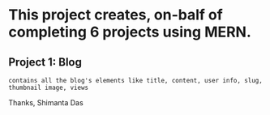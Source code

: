 # This project creates, on-balf of completing 6 projects using MERN. 
## Project 1: Blog 
```
contains all the blog's elements like title, content, user info, slug,
thumbnail image, views
```

Thanks,
Shimanta Das